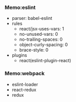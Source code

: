 ### Memo:eslint

* parser: babel-eslint
* rules
    * react/jsx-uses-vars: 1
    * no-unused-vars: 0
    * no-trailing-spaces: 0
    * object-curly-spacing: 0
    * brace-style: 0
* plugins
    * react(eslint-plugin-react)


### Memo:webpack

* eslint-loader
* react-redux
* redux

